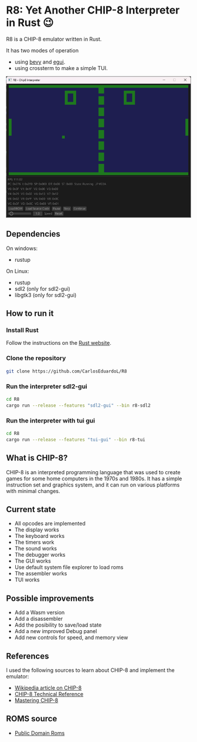 # R8: Yet Another CHIP-8 Interpreter in Rust 😉

R8 is a CHIP-8 emulator written in Rust.

It has two modes of operation 
- using [bevy](https://bevyengine.org/) and [egui](https://www.egui.rs/).
- using crossterm to make a simple TUI. 

![R8](img/Screnshot.png)

## Dependencies

On windows:

- rustup

On Linux:

- rustup
- sdl2 (only for sdl2-gui)
- libgtk3 (only for sdl2-gui)

## How to run it

### Install Rust

Follow the instructions on the [Rust website](https://www.rust-lang.org/tools/install).

### Clone the repository

```bash
git clone https://github.com/CarlosEduardoL/R8
```

### Run the interpreter sdl2-gui

```bash
cd R8
cargo run --release --features "sdl2-gui" --bin r8-sdl2
```

### Run the interpreter with tui gui
```bash
cd R8
cargo run --release --features "tui-gui" --bin r8-tui
```

## What is CHIP-8?

CHIP-8 is an interpreted programming language that was used to create games for some home computers in the 1970s and 1980s. It has a simple instruction set and graphics system, and it can run on various platforms with minimal changes.

## Current state

- All opcodes are implemented
- The display works
- The keyboard works
- The timers work
- The sound works
- The debugger works
- The GUI works
- Use default system file explorer to load roms
- The assembler works
- TUI works

## Possible improvements

- Add a Wasm version
- Add a disassembler
- Add the posibility to save/load state
- Add a new improved Debug panel
- Add new controls for speed, and memory view

## References

I used the following sources to learn about CHIP-8 and implement the emulator:

- [Wikipedia article on CHIP-8](https://en.wikipedia.org/wiki/CHIP-8)
- [CHIP-8 Technical Reference](http://devernay.free.fr/hacks/chip8/C8TECH10.HTM)
- [Mastering CHIP-8](https://github.com/mattmikolay/chip-8/wiki/Mastering-CHIP%E2%80%908)

## ROMS source

- [Public Domain Roms](https://www.zophar.net/pdroms/chip8.html)
